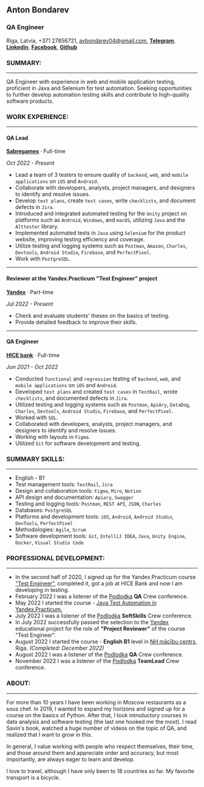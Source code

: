 ## **Anton Bondarev**

### QA Engineer
Riga, Latvia, +371 27856721, avbondarev04@gmail.com, [**Telegram**](https://t.me/antonsbondarev), [**Linkedin**](https://www.linkedin.com/in/avbondarev/), [**Facebook**](https://www.facebook.com/avbondarev04), [**Github**](https://github.com/minibul/cv)
### SUMMARY:

------------------------
QA Engineer with experience in web and mobile application testing, proficient in Java and Selenium for test automation. Seeking opportunities to further develop automation testing skills and contribute to high-quality software products.

### **WORK EXPERIENCE:**

------------------------
#### QA Lead
[**Sabregames**](https://www.sabregames.com/) · Full-time

*Oct 2022 - Present*
* Lead a team of 3 testers to ensure quality of `backend`, `web`, and `mobile applications` on `iOS` and `Android`.
* Collaborate with developers, analysts, project managers, and designers to identify and resolve issues.
* Develop `test plans`, create `test cases`, write `checklists`, and document defects in `Jira`.
* Introduced and integrated automated testing for the `Unity` project on platforms such as `Android`, `Windows`, and `macOS`, utilizing `Java` and the `Alttester` library.
* Implemented automated tests in `Java` using `Selenium` for the product website, improving testing efficiency and coverage.
* Utilize testing and logging systems such as `Postman`, `Amazon`, `Charles`, `Devtools`, `Android Studio`, `Firebase`, and `PerfectPixel`.
* Work with `PostgreSQL`.


------------------------
#### Reviewer at the Yandex.Practicum "Test Engineer" project
[**Yandex**](https://practicum.yandex.ru/qa-engineer/) · Part-time

*Jul 2022 - Present*
* Check and evaluate students' theses on the basics of testing.
* Provide detailed feedback to improve their skills.

--------------------------
#### QA Engineer
[**HICE bank**](https://hicebank.ru/) · Full-time

*Jun 2021 - Oct 2022*
* Conducted `functional` and `regression` testing of `backend`, `web`, and `mobile applications` on `iOS` and `Android`.
* Developed `test plans` and created `test cases` in `TestRail`, wrote `checklists`, and documented defects in `Jira`.
* Utilized testing and logging systems such as `Postman`, `ApiAry`, `DataDog`, `Charles`, `Devtools`, `Android Studio`, `Firebase`, and `PerfectPixel`.
* Worked with `SQL`. 
* Collaborated with developers, analysts, project managers, and designers to identify and resolve issues.
* Working with layouts in `Figma`.
* Utilized `Git` for software development and testing.
### **SUMMARY SKILLS:**

--------------------------
* English - B1
* Test management tools: `TestRail`, `Jira`
* Design and collaboration tools: `Figma`, `Miro`, `Notion`
* API design and documentation: `Apiary`, `Swagger`
* Testing and logging tools: `Postman`, `REST API`, `JSON`, `Charles`
* Databases: `PostgreSQL` 
* Platforms and development tools: `iOS`, `Android`, `Android Studio`, `DevTools`, `PerfectPixel`
* Methodologies: `Agile`, `Scrum`
* Software development tools: `Git`, `IntelliJ IDEA`, `Java`, `Unity Engine`, `Docker`, `Visual Studio Code`
### **PROFESSIONAL DEVELOPMENT:**

-------------------------
* In the second half of 2020, I signed up for the Yandex.Practicum course ["Test Engineer"](https://practicum.yandex.ru/qa-engineer/), completed it, got a job at HICE Bank and now I am developing in testing.
* February 2022 I was a listener of the [Podlodka](https://podlodka.io/) **QA** Crew conference.
* May 2022 I started the course - [Java Test Automation in Yandex.Practicum.](https://practicum.yandex.ru/qa-automation-engineer-java/)
* July 2022 I was a listener of the [Podlodka](https://podlodka.io/) **SoftSkills** Crew conference.
* In July 2022 successfully passed the selection to the [Yandex](https://practicum.yandex.ru/qa-engineer/) educational project for the role of **"Project Reviewer"** of the course "Test Engineer".
* August 2022 I started the course - **English B1** level in [NH mācību centrs](https://www.nh.lv/), Riga. *(Completed: December 2022)*
* August 2022 I was a listener of the [Podlodka](https://podlodka.io/) **QA** Crew conference.
* November 2022 I was a listener of the [Podlodka](https://podlodka.io/) **TeamLead** Crew conference.
### **ABOUT:**

---------------------------
For more than 10 years I have been working in Moscow restaurants as a sous chef. In 2019, I wanted to expand my horizons and signed up for a course on the basics of Python. After that, I took introductory courses in data analysis and software testing (the last one hooked me the most). I read Savin's book, watched a huge number of videos on the topic of QA, and realized that I want to grow in this.

In general, I value working with people who respect themselves, their time, and those around them and appreciate order and accuracy, but most importantly, are always eager to learn and develop.

I love to travel, although I have only been to 18 countries so far. My favorite transport is a bicycle.

